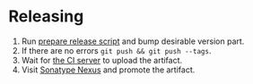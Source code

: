 # Releasing

 1. Run [prepare release script](https://github.com/MiSikora/Laboratory/library/prepare-release.sh) and bump desirable version part.
 2. If there are no errors `git push && git push --tags`.
 3. Wait for [the CI server](https://github.com/MiSikora/Laboratory/actions) to upload the artifact.
 4. Visit [Sonatype Nexus](https://oss.sonatype.org) and promote the artifact.

